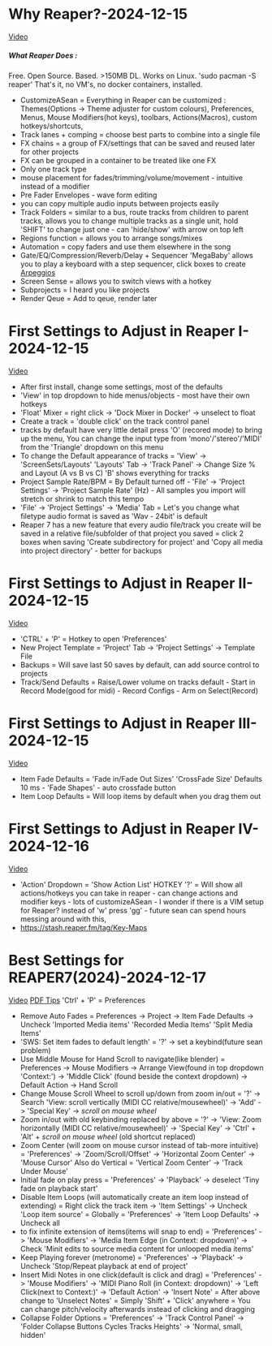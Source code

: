 # Why Reaper?-2024-12-15
[Video](https://www.youtube.com/watch?v=PJrN23efnbw&ab_channel=REAPERMania)
##### What Reaper Does :
Free. Open Source. Based. >150MB DL. Works on Linux.
'sudo pacman -S reaper' That's it, no VM's, no docker containers, installed.
- CustomizeASean = Everything in Reaper can be customized : Themes(Options -> Theme adjuster for custom colours), Preferences, Menus, Mouse Modifiers(hot keys), toolbars, Actions(Macros), custom hotkeys/shortcuts, 
- Track lanes + comping = choose best parts to combine into a single file
- FX chains = a group of FX/settings that can be saved and reused later for other projects
- FX can be grouped in a container to be treated like one FX
- Only one track type 
- mouse placement for fades/trimming/volume/movement - intuitive instead of a modifier
- Pre Fader Envelopes - wave form editing
- you can copy multiple audio inputs between projects easily
- Track Folders = similar to a bus, route tracks from children to parent tracks, allows you to change multiple tracks as a single unit, hold 'SHIFT' to change just one - can 'hide/show' with arrow on top left
- Regions function = allows you to arrange songs/mixes
- Automation = copy faders and use them elsewhere in the song
- Gate/EQ/Compression/Reverb/Delay + Sequencer 'MegaBaby' allows you to play a keyboard with a step sequencer, click boxes to create [Arpeggios](https://en.wikipedia.org/wiki/Arpeggio)
- Screen Sense = allows you to switch views with a hotkey
- Subprojects = I heard you like projects
- Render Qeue = Add to qeue, render later
# First Settings to Adjust in Reaper I-2024-12-15
[Video](https://www.youtube.com/watch?v=mL1aUJuODt8&list=PLM0xHqxaiT68QXHwmlkQgbJc7OpWaNTS-&ab_channel=REAPERMania)
- After first install, change some settings, most of the defaults 
- 'View' in top dropdown to hide menus/objects - most have their own hotkeys
- 'Float' Mixer = right click -> 'Dock Mixer in Docker' -> unselect to float
- Create a track = 'double click' on the track control panel
- tracks by default have very little detail press 'O' (recored mode) to bring up the menu, You can change the input type from 'mono'/'stereo'/'MIDI' from the 'Triangle' dropdown on this menu
- To change the Default appearance of tracks = 'View' -> 'ScreenSets/Layouts' 'Layouts' Tab -> 'Track Panel' -> Change Size % and Layout (A vs B vs C) 'B' shows everything for tracks
- Project Sample Rate/BPM = By Default turned off - 'File' -> 'Project Settings' -> 'Project Sample Rate' (Hz) - All samples you import will stretch or shrink to match this tempo
-  'File' -> 'Project Settings' -> 'Media' Tab = Let's you change what filetype audio format is saved as 'Wav - 24bit' is default
- Reaper 7 has a new feature that every audio file/track you create will be saved in a relative file/subfolder of that project you saved = click 2 boxes when saving 'Create subdirectory for project' and 'Copy all media into project directory' - better for backups
# First Settings to Adjust in Reaper II-2024-12-15
[Video](https://www.youtube.com/watch?v=3WEsAiop89w&list=PLM0xHqxaiT68QXHwmlkQgbJc7OpWaNTS-&index=2&ab_channel=REAPERMania)
- 'CTRL' + 'P' = Hotkey to open 'Preferences'
- New Project Template = 'Project' Tab -> 'Project Settings' -> Template File
- Backups = Will save last 50 saves by default, can add source control to projects
- Track/Send Defaults = Raise/Lower volume on tracks default - Start in Record Mode(good for midi) - Record Configs - Arm on Select(Record)
# First Settings to Adjust in Reaper III-2024-12-15
[Video](https://www.youtube.com/watch?v=azIbd6Jnz8w&list=PLM0xHqxaiT68QXHwmlkQgbJc7OpWaNTS-&index=3&ab_channel=REAPERMania)
- Item Fade Defaults = 'Fade in/Fade Out Sizes' 'CrossFade Size' Defaults 10 ms - 'Fade Shapes' - auto crossfade button
- Item Loop Defaults = Will loop items by default when you drag them out
# First Settings to Adjust in Reaper IV-2024-12-16
[Video](https://www.youtube.com/watch?v=Mm-BuE2muOU&list=PLM0xHqxaiT68QXHwmlkQgbJc7OpWaNTS-&index=4&ab_channel=REAPERMania)
- 'Action' Dropdown = 'Show Action List' HOTKEY '?' = Will show all actions/hotkeys you can take in reaper - can change actions and modifier keys - lots of customizeASean - I wonder if there is a VIM setup for Reaper? instead of 'w' press 'gg' - future sean can spend hours messing around with this, 
- https://stash.reaper.fm/tag/Key-Maps 
# Best Settings for REAPER7(2024)-2024-12-17
[Video](https://www.youtube.com/watch?v=1WhAblK8z2U&ab_channel=Reapertips%7CAlejandro)
[PDF Tips](https://www.reapertips.com/resources/the-perfect-setup)
'Ctrl' + 'P' = Preferences
- Remove Auto Fades = Preferences -> Project -> Item Fade Defaults -> Uncheck 'Imported Media items' 'Recorded Media Items' 'Split Media Items'
 - 'SWS: Set item fades to default length' = '?' -> set a keybind(future sean problem)
 - Use Middle Mouse for Hand Scroll to navigate(like blender) =  Preferences -> Mouse Modifiers -> Arrange View(found in top dropdown 'Context:') -> 'Middle Click' (found beside the context dropdown) -> Default Action -> Hand Scroll
 - Change Mouse Scroll Wheel to scroll up/down from zoom in/out =  '?' -> Search 'View: scroll vertically (MIDI CC relative/mousewheel)' -> 'Add' -> 'Special Key' -> *scroll on mouse wheel*
 - Zoom in/out with old keybinding replaced by above = '?' -> 'View: Zoom horizontally (MIDI CC relative/mousewheel)' -> 'Special Key' -> 'Ctrl' + 'Alt' + *scroll on mouse wheel* (old shortcut replaced)
 - Zoom Center (will zoom on mouse cursor instead of tab-more intuitive) = 'Preferences' -> 'Zoom/Scroll/Offset' -> 'Horizontal Zoom Center' -> 'Mouse Cursor' 
   Also do Vertical  = 'Vertical Zoom Center' -> 'Track Under Mouse'
 - Initial fade on play press = 'Preferences' -> 'Playback' -> deselect 'Tiny fade on playback start'
 - Disable Item Loops (will automatically create an item loop instead of extending) = Right click the track item -> 'Item Settings' -> Uncheck 'Loop item source' = Globally = 'Preferences' -> 'Item Loop Defaults' -> Uncheck all
 - to fix infinite extension of items(items will snap to end)  = 'Preferences' -> 'Mouse Modifiers' -> 'Media Item Edge (in Context: dropdown)' -> Check 'Minit edits to source media content for unlooped media items'
 - Keep Playing forever (metronome) = 'Preferences' -> 'Playback' -> Uncheck 'Stop/Repeat playback at end of project'
 - Insert Midi Notes in one click(default is click and drag) = 'Preferences' -> 'Mouse Modifiers' -> 'MIDI Piano Roll (in Context: dropdown)' -> 'Left Click(next to Context:)' -> 'Default Action' -> 'Insert Note' = After above change to 'Unselect Notes' = Simply 'Shift' + 'Click' anywhere = You can change pitch/velocity afterwards instead of clicking and dragging
 - Collapse Folder Options = 'Preferences' -> 'Track Control Panel' -> 'Folder Collapse Buttons Cycles Tracks Heights' -> 'Normal, small, hidden'